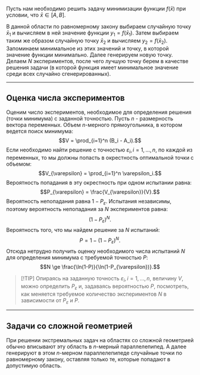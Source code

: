 
Пусть нам необходимо решить задачу минимизации функции $f(\bar{x})$ при условии, что $\bar{x} \in [A,B]$.

В данной области по равномерному закону выбираем случайную точку $\bar{x}_1$ и вычисляем в ней значение функции $y_1 = f(\bar{x}_1)$. Затем выбираем таким же образом случайную точку $\bar{x}_2$ и вычисляем $y_2 = f(\bar{x}_2)$. Запоминаем минимальное из этих значений и точку, в которой значение функции минимально. Далее генерируем новую точку. Делаем $N$ экспериментов, после чего лучшую точку берем в качестве решения задачи (в которой функция имеет минимальное значение среди всех случайно сгенерированных).

---

## Оценка числа экспериментов

Оценим число экспериментов, необходимое для определения решения (точки минимума) с заданной точностью. Пусть $n$ - размерность вектора переменных. Объем $n$-мерного прямоугольника, в котором ведется поиск минимума:
$$V = \prod_{i=1}^n (B_i - A_i).$$
Если необходимо найти решение с точностью $\varepsilon_i, i=1,\dots,n,$ по каждой из переменных, то мы должны попасть в окрестность оптимальной точки с объемом:
$$V_{\varepsilon} = \prod_{i=1}^n \varepsilon_i.$$
Вероятность попадания в эту окрестность при одном испытании равна:
$$P_{\varepsilon} = \frac{V_{\varepsilon}}{V}.$$
Вероятность непопадания равна $1 - P_{\varepsilon}$. Испытания независимы, поэтому вероятность непопадания за $N$ экспериментов равна:
$$(1 - P_{\varepsilon})^N.$$
Вероятность того, что мы найдем решение за $N$ испытаний:
$$P = 1 - (1 - P_{\varepsilon})^N.$$
Отсюда нетрудно получить оценку необходимого числа испытаний $N$ для определения минимума с требуемой точностью $P$:
$$N \ge \frac{\ln(1-P)}{\ln(1-P_{\varepsilon})}.$$

> [!TIP] Опираясь на заданную точность $\varepsilon_i, i=1,\dots,n,$ величину $V$, можно определить $P_{\varepsilon}$ и, задаваясь вероятностью $P$, посмотреть, как меняется требуемое количество экспериментов $N$ в зависимости от $P_{\varepsilon}$ и $P$.

---

## Задачи со сложной геометрией

При решении экстремальных задач на областях со сложной геометрией обычно вписывают эту область в $n$-мерный параллелепипед. А далее генерируют в этом $n$-мерном параллелепипеде случайные точки по равномерному закону, оставляя только те, которые попадают в допустимую область.